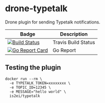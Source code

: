 # drone-typetalk

Drone plugin for sending Typetalk notifications.

| Badge | Description |
| ------------- | ------------- |
| [![Build Status](https://travis-ci.org/is2ei/drone-slack.svg?branch=master)][travis] | Travis Build Status |
| [![Go Report Card](https://goreportcard.com/badge/github.com/is2ei/drone-typetalk)][goreport] | Go Report |

[travis]: https://travis-ci.org/is2ei/drone-slack
[goreport]: https://goreportcard.com/report/github.com/is2ei/drone-typetalk

## Testing the plugin

```
docker run --rm \
  -e TYPETALK_TOKEN=xxxxxxxx \
  -e TOPIC_ID=12345 \
  -e MESSAGE="hello world" \
  is2ei/typetalk
```